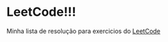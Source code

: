 # LeetCode!!! 

Minha lista de resolução para exercicios do [LeetCode](https://leetcode.com/problemset/all/)
